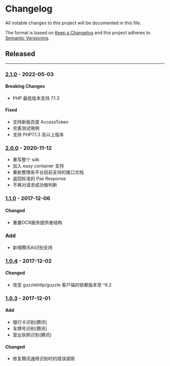 # Changelog

All notable changes to this project will be documented in this file.

The format is based on [Keep a Changelog](http://keepachangelog.com/en/1.0.0/)
and this project adheres to [Semantic Versioning](http://semver.org/spec/v2.0.0.html).

## Released

----

### [2.1.0](https://github.com/godruoyi/ocr/tree/2.0.0) - 2022-05-03

#### Breaking Changes

- PHP 最低版本支持 7.1.3

#### Fixed

- 支持新版百度 AccessToken
- 完善测试用例
- 支持 PHP7.1.3 及以上版本

### [2.0.0](https://github.com/godruoyi/ocr/tree/2.0.0) - 2020-11-12

- 重写整个 sdk
- 加入 easy container 支持
- 重新整理各平台目前支持的接口文档
- 返回标准的 Pse Response
- 不再对请求成功做判断

### [1.1.0](https://github.com/godruoyi/ocr/tree/1.1.0) - 2017-12-06

#### Changed
- 重置OCR服务提供者结构

### Add
- 新增腾讯AI识别支持

### [1.0.4](https://github.com/godruoyi/ocr/tree/1.0.4) - 2017-12-02

#### Changed
- 改变 guzzlehttp/guzzle 客户端的依赖版本至 ^6.2

### [1.0.3](https://github.com/godruoyi/ocr/tree/1.0.3) - 2017-12-01

#### Add
- 银行卡识别(腾讯)
- 车牌号识别(腾讯)
- 营业执照识别(腾讯)

#### Changed
- 修复腾讯通用识别时的错误调用
